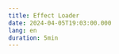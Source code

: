 ```yaml
---
title: Effect Loader
date: 2024-04-05T19:03:00.000
lang: en
duration: 5min
---
```


<EffectLoader />
